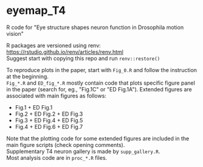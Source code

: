 # eyemap_T4
R code for "Eye structure shapes neuron function in Drosophila motion vision"

R packages are versioned using renv:
https://rstudio.github.io/renv/articles/renv.html  
Suggest start with copying this repo and run `renv::restore()`


To reproduce plots in the paper, start with `Fig_0.R` and follow the instruction at the beginning.  
`Fig_*.R` and `ED_fig_*.R` mostly contain code that plots specific figure panel in the paper (search for, eg., "Fig.1C" or "ED Fig.1A"). Extended figures are associated with main figures as follows:
- Fig.1 + ED Fig.1
- Fig.2 + ED Fig.2 + ED Fig.3
- Fig.3 + ED Fig.4 + ED Fig.5
- Fig.4 + ED Fig.6 + ED Fig.7

Note that the plotting code for some extended figures are included in the main figure scripts (check opening comments).  
Supplementary T4 neuron gallery is made by `supp_gallery.R`.  
Most analysis code are in `proc_*.R` files.
